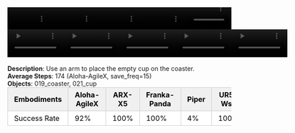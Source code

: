 <!DOCTYPE html>
<html lang="en">
<body>
    <div style="display: flex;">
        <video src="./task_video_clean/place_empty_cup/aloha-agilex_head.mp4" controls loop muted autoplay style="width: 20.0%;"></video>
        <video src="./task_video_clean/place_empty_cup/franka-panda_head.mp4" controls loop muted autoplay style="width: 20.0%;"></video>
        <video src="./task_video_clean/place_empty_cup/ARX-X5_head.mp4" controls loop muted autoplay style="width: 20.0%;"></video>
        <video src="./task_video_clean/place_empty_cup/piper_head.mp4" controls loop muted autoplay style="width: 20.0%;"></video>
        <video src="./task_video_clean/place_empty_cup/ur5-wsg_head.mp4" controls loop muted autoplay style="width: 20.0%;"></video>
    </div>
    <div style="display: flex;">
        <video src="./task_video_clean/place_empty_cup/aloha-agilex_world.mp4" controls loop muted autoplay style="width: 25%;"></video>
        <video src="./task_video_clean/place_empty_cup/franka-panda_world.mp4" controls loop muted autoplay style="width: 25%;"></video>
        <video src="./task_video_clean/place_empty_cup/ARX-X5_world.mp4" controls loop muted autoplay style="width: 25%;"></video>
        <video src="./task_video_clean/place_empty_cup/piper_world.mp4" controls loop muted autoplay style="width: 25%;"></video>
        <video src="./task_video_clean/place_empty_cup/ur5-wsg_world.mp4" controls loop muted autoplay style="width: 25%;"></video>
    </div>
    <br><b>Description</b>: Use an arm to place the empty cup on the coaster.<br>
    <b>Average Steps</b>: 174 (Aloha-AgileX, save_freq=15)<br>
    <b>Objects</b>: 019_coaster, 021_cup<br>
    <table style="margin:0 auto;border-collapse:collapse;width:auto;min-width:180px;background-color:white;">
        <thead>
            <tr style="background:#f0f0f0;">
                <th style="border:1px solid #ccc;padding:6px 14px;color:black;">Embodiments</th>
                <th style="border:1px solid #ccc;padding:6px 14px;color:black;">Aloha-AgileX</th>
                <th style="border:1px solid #ccc;padding:6px 14px;color:black;">ARX-X5</th>
                <th style="border:1px solid #ccc;padding:6px 14px;color:black;">Franka-Panda</th>
                <th style="border:1px solid #ccc;padding:6px 14px;color:black;">Piper</th>
                <th style="border:1px solid #ccc;padding:6px 14px;color:black;">UR5-Wsg</th>
            </tr>
        </thead>
        <tbody>
            <tr style="background:white;">
                <td style="border:1px solid #ccc;padding:6px 14px;color:black;">Success Rate</td>
                <td style="border:1px solid #ccc;padding:6px 14px;color:black;">92%</td>
                <td style="border:1px solid #ccc;padding:6px 14px;color:black;">100%</td>
                <td style="border:1px solid #ccc;padding:6px 14px;color:black;">100%</td>
                <td style="border:1px solid #ccc;padding:6px 14px;color:black;">4%</td>
                <td style="border:1px solid #ccc;padding:6px 14px;color:black;">100%</td>
            </tr>
        </tbody>
    </table>
</body>
</html>
